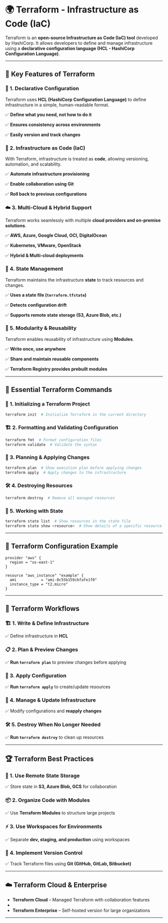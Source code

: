 # 🌍 Terraform - Infrastructure as Code (IaC)

Terraform is an **open-source Infrastructure as Code (IaC) tool** developed by HashiCorp. It allows developers to define and manage infrastructure using a **declarative configuration language (HCL - HashiCorp Configuration Language)**.

---

## 📌 Key Features of Terraform

### 🚀 1. Declarative Configuration

Terraform uses **HCL (HashiCorp Configuration Language)** to define infrastructure in a simple, human-readable format.

✅ **Define what you need, not how to do it**

✅ **Ensures consistency across environments**

✅ **Easily version and track changes**

### 🌱 2. Infrastructure as Code (IaC)

With Terraform, infrastructure is treated as **code**, allowing versioning, automation, and scalability.

✅ **Automate infrastructure provisioning**

✅ **Enable collaboration using Git**

✅ **Roll back to previous configurations**

### ☁️ 3. Multi-Cloud & Hybrid Support

Terraform works seamlessly with multiple **cloud providers and on-premise solutions**.

✅ **AWS, Azure, Google Cloud, OCI, DigitalOcean**

✅ **Kubernetes, VMware, OpenStack**

✅ **Hybrid & Multi-cloud deployments**

### 🔄 4. State Management

Terraform maintains the infrastructure **state** to track resources and changes.

✅ **Uses a state file (`terraform.tfstate`)**

✅ **Detects configuration drift**

✅ **Supports remote state storage (S3, Azure Blob, etc.)**

### 🔀 5. Modularity & Reusability

Terraform enables reusability of infrastructure using **Modules**.

✅ **Write once, use anywhere**

✅ **Share and maintain reusable components**

✅ **Terraform Registry provides prebuilt modules**

---

## 📜 Essential Terraform Commands

### 📂 1. Initializing a Terraform Project

```sh
terraform init  # Initialize Terraform in the current directory
```

### 🏗️ 2. Formatting and Validating Configuration

```sh
terraform fmt  # Format configuration files
terraform validate  # Validate the syntax
```

### 🔄 3. Planning & Applying Changes

```sh
terraform plan  # Show execution plan before applying changes
terraform apply  # Apply changes to the infrastructure
```

### 🛠️ 4. Destroying Resources

```sh
terraform destroy  # Remove all managed resources
```

### 🔄 5. Working with State

```sh
terraform state list  # Show resources in the state file
terraform state show <resource>  # Show details of a specific resource
```

---

## 🔧 Terraform Configuration Example

```hcl
provider "aws" {
  region = "us-east-1"
}

resource "aws_instance" "example" {
  ami           = "ami-0c55b159cbfafe1f0"
  instance_type = "t2.micro"
}
```

---

## 🔗 Terraform Workflows

### 🏗️ 1. Write & Define Infrastructure

✅ Define infrastructure in **HCL**

### 📋 2. Plan & Preview Changes

✅ **Run `terraform plan`** to preview changes before applying

### 🚀 3. Apply Configuration

✅ **Run `terraform apply`** to create/update resources

### 🔄 4. Manage & Update Infrastructure

✅ Modify configurations and **reapply changes**

### 🛠️ 5. Destroy When No Longer Needed

✅ **Run `terraform destroy`** to clean up resources

---

## 🏆 Terraform Best Practices

### 🔐 1. Use Remote State Storage

✅ Store state in **S3, Azure Blob, GCS** for collaboration

### 📦 2. Organize Code with Modules

✅ Use **Terraform Modules** to structure large projects

### ⚡ 3. Use Workspaces for Environments

✅ Separate **dev, staging, and production** using workspaces

### 📜 4. Implement Version Control

✅ Track Terraform files using **Git (GitHub, GitLab, Bitbucket)**

---

## ☁️ Terraform Cloud & Enterprise

- **Terraform Cloud** – Managed Terraform with collaboration features
- 
- **Terraform Enterprise** – Self-hosted version for large organizations

---
